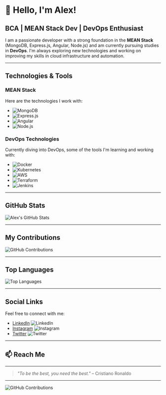 # 👋 Hello, I'm Alex!

## BCA | MEAN Stack Dev | DevOps Enthusiast

I am a passionate developer with a strong foundation in the **MEAN Stack** (MongoDB, Express.js, Angular, Node.js) and am currently pursuing studies in **DevOps**. I'm always exploring new technologies and working on improving my skills in cloud infrastructure and automation.

---

## Technologies & Tools

### **MEAN Stack**
Here are the technologies I work with:

- ![MongoDB](https://img.shields.io/badge/-MongoDB-47A248?style=flat&logo=mongodb&logoColor=white)
- ![Express.js](https://img.shields.io/badge/-Express.js-000000?style=flat&logo=express&logoColor=white)
- ![Angular](https://img.shields.io/badge/-Angular-DD0031?style=flat&logo=angular&logoColor=white)
- ![Node.js](https://img.shields.io/badge/-Node.js-339933?style=flat&logo=node.js&logoColor=white)

### **DevOps Technologies**
Currently diving into DevOps, some of the tools I'm learning and working with:

- ![Docker](https://img.shields.io/badge/-Docker-2496ED?style=flat&logo=docker&logoColor=white)
- ![Kubernetes](https://img.shields.io/badge/-Kubernetes-326CE5?style=flat&logo=kubernetes&logoColor=white)
- ![AWS](https://img.shields.io/badge/-AWS-232F3E?style=flat&logo=amazon-aws&logoColor=white)
- ![Terraform](https://img.shields.io/badge/-Terraform-7B42BC?style=flat&logo=terraform&logoColor=white)
- ![Jenkins](https://img.shields.io/badge/-Jenkins-D24939?style=flat&logo=jenkins&logoColor=white)

---

## GitHub Stats

![Alex's GitHub Stats](https://github-readme-stats.vercel.app/api?username=alexjjose&show_icons=true&hide_title=true&count_private=true&hide=prs&theme=tokyonight)

---

## My Contributions

![GitHub Contributions](https://github-readme-streak-stats.herokuapp.com/?user=alexjjose&theme=tokyonight)

---

## Top Languages

![Top Languages](https://github-readme-stats.vercel.app/api/top-langs/?username=alexjjose&layout=compact&theme=tokyonight)

---

## Social Links

Feel free to connect with me:

- [LinkedIn](https://www.linkedin.com/in/your-linkedin-profile) ![LinkedIn](https://img.shields.io/badge/-LinkedIn-0A66C2?style=flat&logo=linkedin&logoColor=white)
- [Instagram](https://www.instagram.com/your-instagram-profile) ![Instagram](https://img.shields.io/badge/-Instagram-E4405F?style=flat&logo=instagram&logoColor=white)
- [Twitter](https://twitter.com/your-twitter-profile) ![Twitter](https://img.shields.io/badge/-Twitter-1DA1F2?style=flat&logo=twitter&logoColor=white)

---

## 📫 Reach Me

---

> *"To be the best, you need the best."* – Cristiano Ronaldo


---

<!-- Optional: Add your GitHub contributions graph here -->
![GitHub Contributions](https://activity-graph.herokuapp.com/graph?username=alexjjose&theme=github)

